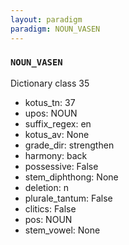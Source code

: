 ```yaml
---
layout: paradigm
paradigm: NOUN_VASEN
---
```

### ` NOUN_VASEN `

Dictionary class 35
* kotus_tn: 37
* upos: NOUN
* suffix_regex: en
* kotus_av: None
* grade_dir: strengthen
* harmony: back
* possessive: False
* stem_diphthong: None
* deletion: n
* plurale_tantum: False
* clitics: False
* pos: NOUN
* stem_vowel: None
